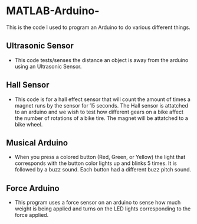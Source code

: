 # MATLAB-Arduino-
This is the code I used to program an Arduino to do various different things.
## Ultrasonic Sensor 
- This code tests/senses the distance an object is away from the arduino using an Ultrasonic Sensor.
## Hall Sensor 
- This code is for a hall effect sensor that will count the amount of times a magnet runs by the sensor for 15 seconds. The Hall sensor is attatched to an arduino and we wish to test how different gears on a bike affect the number of rotations of a bike tire. The magnet will be attatched to a bike wheel.
## Musical Arduino
-  When you press a colored button (Red, Green, or Yellow) the light that corresponds with the button color lights up and blinks 5 times. It is followed by a buzz 
sound. Each button had a different buzz pitch sound.
## Force Arduino
- This program uses a force sensor on an arduino to sense how much weight is being applied and turns on the LED lights corresponding to the force applied.
